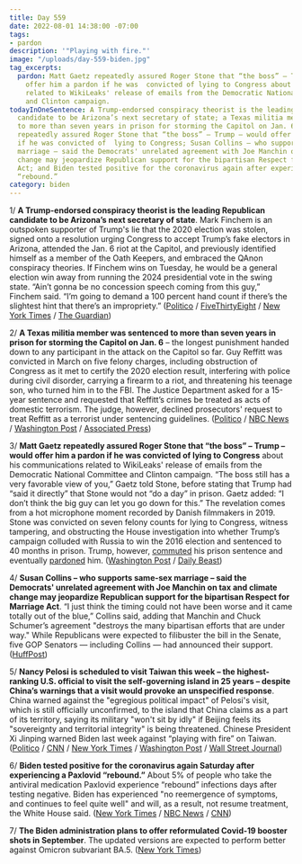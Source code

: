 ```yaml
---
title: Day 559
date: 2022-08-01 14:38:00 -07:00
tags:
- pardon
description: '"Playing with fire."'
image: "/uploads/day-559-biden.jpg"
tag_excerpts:
  pardon: Matt Gaetz repeatedly assured Roger Stone that “the boss” – Trump – would
    offer him a pardon if he was  convicted of lying to Congress about his communications
    related to WikiLeaks' release of emails from the Democratic National Committee
    and Clinton campaign.
todayInOneSentence: A Trump-endorsed conspiracy theorist is the leading Republican
  candidate to be Arizona’s next secretary of state; a Texas militia member was sentenced
  to more than seven years in prison for storming the Capitol on Jan. 6; Matt Gaetz
  repeatedly assured Roger Stone that “the boss” – Trump – would offer him a pardon
  if he was convicted of  lying to Congress; Susan Collins – who supports same-sex
  marriage – said the Democrats' unrelated agreement with Joe Manchin on tax and climate
  change may jeopardize Republican support for the bipartisan Respect for Marriage
  Act; and Biden tested positive for the coronavirus again after experiencing a Paxlovid
  “rebound.”
category: biden
---
```


1/ **A Trump-endorsed conspiracy theorist is the leading Republican candidate to be Arizona’s next secretary of state**. Mark Finchem is an outspoken supporter of Trump's lie that the 2020 election was stolen, signed onto a resolution urging Congress to accept Trump’s fake electors in Arizona, attended the Jan. 6 riot at the Capitol, and previously identified himself as a member of the Oath Keepers, and embraced the QAnon conspiracy theories. If Finchem wins on Tuesday, he would be a general election win away from running the 2024 presidential vote in the swing state. “Ain’t gonna be no concession speech coming from this guy,” Finchem said. “I’m going to demand a 100 percent hand count if there’s the slightest hint that there’s an impropriety.” ([Politico](https://www.politico.com/news/2022/08/01/trump-arizona-finchem-secretary-state-00048879) / [FiveThirtyEight](https://fivethirtyeight.com/features/how-far-right-will-republican-primary-voters-go-in-arizona-and-missouri/) / [New York Times](https://www.nytimes.com/2022/08/01/us/politics/mark-finchem-arizona-elections.html) / [The Guardian](https://www.theguardian.com/us-news/2022/aug/01/arizona-republicans-kari-lake-mark-finchem))

2/ **A Texas militia member was sentenced to more than seven years in prison for storming the Capitol on Jan. 6** – the longest punishment handed down to any participant in the attack on the Capitol so far. Guy Reffitt was convicted in March on five felony charges, including obstruction of Congress as it met to certify the 2020 election result, interfering with police during civil disorder, carrying a firearm to a riot, and threatening his teenage son, who turned him in to the FBI. The Justice Department asked for a 15-year sentence and requested that Reffitt’s crimes be treated as acts of domestic terrorism. The judge, however, declined prosecutors' request to treat Reffitt as a terrorist under sentencing guidelines. ([Politico](https://www.politico.com/news/2022/08/01/jan-6-terrorism-sentencing-penalty-00048922) / [NBC News](https://www.nbcnews.com/politics/justice-department/capitol-rioter-guy-reffitt-gets-longest-jan-6-sentence-no-terrorism-en-rcna40664) / [Washington Post](https://www.washingtonpost.com/dc-md-va/2022/08/01/reffitt-sentence-jan6/) / [Associated Press](https://apnews.com/article/capitol-siege-prisons-donald-trump-texas-nancy-pelosi-5da51545567da3def6dc9596902edf7e))

3/ **Matt Gaetz repeatedly assured Roger Stone that “the boss” – Trump – would offer him a pardon if he was  convicted of  lying to Congress** about his communications related to WikiLeaks' release of emails from the Democratic National Committee and Clinton campaign. “The boss still has a very favorable view of you,” Gaetz told Stone, before stating that Trump had “said it directly” that Stone would not “do a day” in prison. Gaetz added: “I don’t think the big guy can let you go down for this.” The revelation comes from a hot microphone moment recorded by Danish filmmakers in 2019. Stone was convicted on seven felony counts for lying to Congress, witness tampering, and obstructing the House investigation into whether Trump’s campaign colluded with Russia to win the 2016 election and sentenced to 40 months in prison. Trump, however, [commuted](https://whatthefuckjusthappenedtoday.com/2020/07/13/day-1271/#4-trump-commuted-roger-stone%E2%80%99s-jail) his prison sentence and eventually [pardoned](https://whatthefuckjusthappenedtoday.com/2020/12/29/day-1440/#5-trump-issued-26-new-pardons-includ) him. ([Washington Post](https://www.washingtonpost.com/investigations/2022/07/30/roger-stone-matt-gaetz-pardon-mueller/) / [Daily Beast](https://www.thedailybeast.com/matt-gaetz-caught-on-hot-mic-assuring-roger-stone-of-pardon-by-donald-trump))

4/ **Susan Collins – who supports same-sex marriage – said the Democrats' unrelated agreement with Joe Manchin on tax and climate change may jeopardize Republican support for the bipartisan Respect for Marriage Act**. “I just think the timing could not have been worse and it came totally out of the blue,” Collins said, adding that Manchin and Chuck Schumer’s agreement "destroys the many bipartisan efforts that are under way." While Republicans were expected to filibuster the bill in the Senate, five GOP Senators — including Collins — had announced their support. ([HuffPost](https://www.huffpost.com/entry/collins-same-sex-marriage_n_62e2d05ae4b0d0ea9b751b87))

5/ **Nancy Pelosi is scheduled to visit Taiwan this week – the highest-ranking U.S. official to visit the self-governing island in 25 years – despite China’s warnings that a visit would provoke an unspecified response**. China warned against the "egregious political impact" of Pelosi's visit, which is still officially unconfirmed, to the island that China claims as a part of its territory, saying its military "won't sit by idly" if Beijing feels its "sovereignty and territorial integrity" is being threatened. Chinese President Xi Jinping warned Biden last week against “playing with fire” on Taiwan. ([Politico](https://www.politico.com/news/2022/08/01/pelosi-taiwan-xi-biden-china-00048940) / [CNN](https://www.cnn.com/2022/08/01/politics/nancy-pelosi-taiwan-visit/index.html) / [New York Times](https://www.nytimes.com/2022/07/31/world/asia/pelosi-taiwan-china.html) / [Washington Post](https://www.washingtonpost.com/world/2022/08/01/taiwan-nancy-pelosi-china-military/) / [Wall Street Journal](https://www.wsj.com/articles/nancy-pelosi-begins-asian-tour-in-singapore-as-china-again-warns-against-visiting-taiwan-11659358264?mod=djemalertNEWS))

6/ **Biden tested positive for the coronavirus again Saturday  after experiencing a Paxlovid “rebound.”** About 5% of people who take the antiviral medication Paxlovid experience “rebound” infections days after testing negative. Biden has experienced "no reemergence of symptoms, and continues to feel quite well" and will, as a result, not resume treatment, the White House said. ([New York Times](https://www.nytimes.com/2022/07/30/us/politics/biden-covid-positive.html) / [NBC News](https://www.nbcnews.com/politics/joe-biden/biden-tests-positive-covid-paxlovid-rebound-doctor-says-rcna40791) / [CNN](https://www.cnn.com/2022/07/30/politics/joe-biden-covid-19-positive/index.html))

7/ **The Biden administration plans to offer reformulated Covid-19 booster shots in September**. The updated versions are expected to perform better against Omicron subvariant BA.5. ([New York Times](https://www.nytimes.com/2022/07/28/us/politics/covid-booster-shots.html))